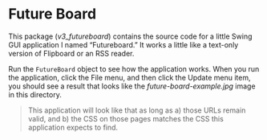 Future Board
============

This package (*v3_futureboard*) contains the source code for a little Swing GUI application I named “Futureboard.” It
works a little like a text-only version of Flipboard or an RSS reader.

Run the `FutureBoard` object to see how the application works. When you run the application, click the File menu, and
then click the Update menu item, you should see a result that looks like the *future-board-example.jpg* image in this
directory.

> This application will look like that as long as a) those URLs remain valid, and b) the CSS on those pages matches the CSS this application expects to find.

